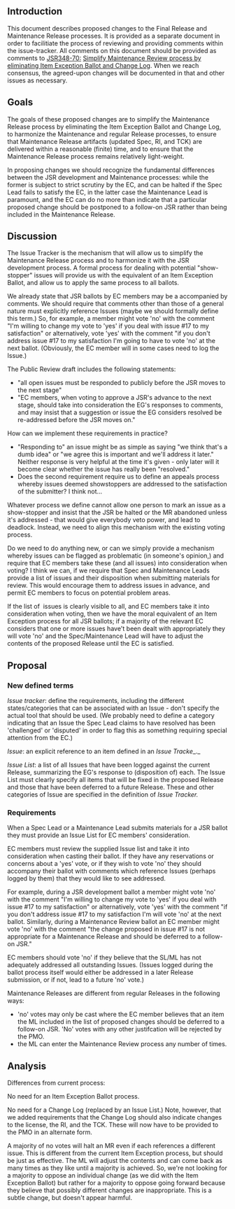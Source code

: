 ## Introduction

This document describes proposed changes to the Final Release and Maintenance Release processes. It is provided as a separate document in order to facilitiate the process of reviewing and providing comments within the issue-tracker. All comments on this document should be provided as comments to [JSR348-70:](http://java.net/jira/browse/JSR348-70) [Simplify Maintenance Review process by eliminating Item Exception Ballot and Change Log](http://java.net/jira/browse/JSR348-70). When we reach consensus, the agreed-upon changes will be documented in that and other issues as necessary.

## Goals

The goals of these proposed changes are to simplify the Maintenance Release process by eliminating the Item Exception Ballot and Change Log, to harmonize the Maintenance and regular Release processes, to ensure that Maintenance Release artifacts (updated Spec, RI, and TCK) are delivered within a reasonable (finite) time, and to ensure that the Maintenance Release process remains relatively light-weight.

In proposing changes we should recognize the fundamental differences between the JSR development and Maintenance processes: while the former is subject to strict scrutiny by the EC, and can be halted if the Spec Lead fails to satisfy the EC, in the latter case the Maintenance Lead is paramount, and the EC can do no more than indicate that a particular proposed change should be postponed to a follow-on JSR rather than being included in the Maintenance Release.

## Discussion

The Issue Tracker is the mechanism that will allow us to simplify the Maintenance Release process and to harmonize it with the JSR development process. A formal process for dealing with potential "show-stopper" issues will provide us with the equivalent of an Item Exception Ballot, and allow us to apply the same process to all ballots.

We already state that JSR ballots by EC members may be a accompanied by comments. We should require that comments other than those of a general nature must explicitly reference Issues (maybe we should formally define this term.) So, for example, a member might vote 'no' with the comment "I'm willing to change my vote to 'yes' if you deal with issue #17 to my satisfaction" or alternatively, vote 'yes' with the comment "if you don't address issue #17 to my satisfaction I'm going to have to vote 'no' at the next ballot. (Obviously, the EC member will in some cases need to log the Issue.)  

The Public Review draft includes the following statements:

*   "all open issues must be responded to publicly before the JSR moves to the next stage"
*   "EC members, when voting to approve a JSR's advance to the next stage, should take into consideration the EG's responses to comments, and may insist that a suggestion or issue the EG considers resolved be re-addressed before the JSR moves on."

How can we implement these requirements in practice?

*   "Responding to" an issue might be as simple as saying "we think that's a dumb idea" or "we agree this is important and we'll address it later." Neither response is very helpful at the time it's given - only later will it become clear whether the issue has really been "resolved."
*   Does the second requirement require us to define an appeals process whereby issues deemed showstoppers are addressed to the satisfaction of the submitter? I think not...

Whatever process we define cannot allow one person to mark an issue as a show-stopper and insist that the JSR be halted or the MR abandoned unless it's addressed - that would give everybody veto power, and lead to deadlock. Instead, we need to align this mechanism with the existing voting process.

Do we need to do anything new, or can we simply provide a mechanism whereby issues can be flagged as problematic (in someone's opinion,) and require that EC members take these (and all issues) into consideration when voting? I think we can, if we require that Spec and Maintenance Leads provide a list of issues and their disposition when submitting materials for review. This would encourage them to address issues in advance, and permit EC members to focus on potential problem areas.

If the list of  issues is clearly visible to all, and EC members take it into consideration when voting, then we have the moral equivalent of an Item Exception process for all JSR ballots; if a majority of the relevant EC considers that one or more issues have't been dealt with appropriately they will vote 'no' and the Spec/Maintenance Lead will have to adjust the contents of the proposed Release until the EC is satisfied.

## Proposal

### **New defined terms**

_Issue tracker_: define the requirements, including the different states/categories that can be associated with an Issue - don't specify the actual tool that should be used. (We probably need to define a category indicating that an Issue the Spec Lead claims to have resolved has been 'challenged' or 'disputed' in order to flag this as something requiring special attention from the EC.)

_Issue_: an explicit reference to an item defined in an _Issue Tracke__._

_Issue List_: a list of all Issues that have been logged against the current Release, summarizing the EG's response to (disposition of) each. The Issue List must clearly specify all items that will be fixed in the proposed Release and those that have been deferred to a future Release. These and other categories of Issue are specified in the definition of _Issue Tracker._

### Requirements

When a Spec Lead or a Maintenance Lead submits materials for a JSR ballot they must provide an Issue List for EC members' consideration.

EC members must review the supplied Issue list and take it into consideration when casting their ballot. If they have any reservations or concerns about a 'yes' vote, or if they wish to vote 'no' they should accompany their ballot with comments which reference Issues (perhaps logged by them) that they would like to see addressed.

For example, during a JSR development ballot a member might vote 'no' with the comment "I'm willing to change my vote to 'yes' if you deal with issue #17 to my satisfaction" or alternatively, vote 'yes' with the comment "if you don't address issue #17 to my satisfaction I'm will vote 'no' at the next ballot. Similarly, during a Maintenance Review ballot an EC member might vote 'no' with the comment "the change proposed in issue #17 is not appropriate for a Maintenance Release and should be deferred to a follow-on JSR."

EC members should vote 'no' if they believe that the SL/ML has not adequately addressed all outstanding Issues. (Issues logged during the ballot process itself would either be addressed in a later Release submission, or if not, lead to a future 'no' vote.)

Maintenance Releases are different from regular Releases in the following ways:

*   'no' votes may only be cast where the EC member believes that an item the ML included in the list of proposed changes should be deferred to a follow-on JSR. 'No' votes with any other justifcation will be rejected by the PMO.
*   the ML can enter the Maintenance Review process any number of times.

## Analysis

Differences from current process:

No need for an Item Exception Ballot process.

No need for a Change Log (replaced by an Issue List.) Note, however, that we added requirements that the Change Log should also indicate changes to the license, the RI, and the TCK. These will now have to be provided to the PMO in an alternate form.

A majority of no votes will halt an MR even if each references a different issue. This is different from the current Item Exception process, but should be just as effective. The ML will adjust the contents and can come back as many times as they like until a majority is achieved. So, we're not looking for a majority to oppose an individual change (as we did with the Item Exception Ballot) but rather for a majority to oppose going forward because they believe that possibly different changes are inappropriate. This is a subtle change, but doesn't appear harmful.